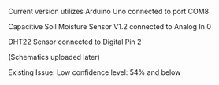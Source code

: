 Current version utilizes Arduino Uno connected to port COM8

Capacitive Soil Moisture Sensor V1.2 connected to Analog In 0

DHT22 Sensor connected to Digital Pin 2

(Schematics uploaded later)

Existing Issue:
Low confidence level: 54% and below
